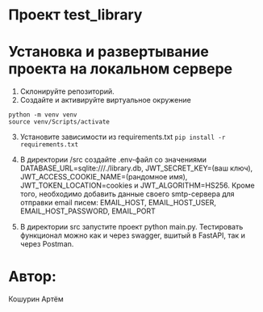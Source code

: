 # Проект test_library

# Установка и развертывание проекта на локальном сервере
1. Склонируйте репозиторий. 
2. Создайте и активируйте виртуальное окружение
```
python -m venv venv
source venv/Scripts/activate
```
3. Установите зависимости из requirements.txt `pip install -r requirements.txt`
4. В директории /src создайте .env-файл со значениями 
DATABASE_URL=sqlite:///./library.db, JWT_SECRET_KEY=(ваш ключ), JWT_ACCESS_COOKIE_NAME=(рандомное имя), JWT_TOKEN_LOCATION=cookies и JWT_ALGORITHM=HS256. Кроме того, необходимо добавить данные своего smtp-сервера для отправки email писем: EMAIL_HOST, EMAIL_HOST_USER, EMAIL_HOST_PASSWORD, EMAIL_PORT


5. В директории src запустите проект python main.py. Тестировать функционал можно как и через swagger, вшитый в FastAPI, так и через Postman.


# Автор:
Кошурин Артём

